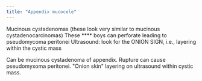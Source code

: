 ```yaml
---
title: "Appendix mucocele"
---
```

Mucinous cystadenomas (these look very similar to mucinous cystadenocarcinomas)
These **** boys can perforate leading to pseudomycoma peritonei 
Ultrasound: look for the ONION SIGN, i.e., layering within the cystic mass

Can be mucinous cystadenoma of appendix. Rupture can cause pseudomyxoma peritonei. &quot;Onion skin&quot; layering on ultrasound within cystic mass.


